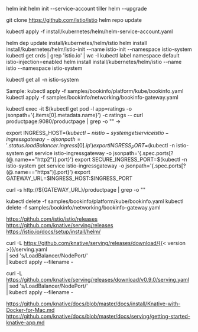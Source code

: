 
helm init
helm init --service-account tiller
helm --upgrade

git clone https://github.com/istio/istio
helm repo update

kubectl apply -f install/kubernetes/helm/helm-service-account.yaml

helm dep update install/kubernetes/helm/istio
helm install install/kubernetes/helm/istio-init --name istio-init --namespace istio-system
kubectl get crds | grep 'istio.io' | wc -l
kubectl label namespace default istio-injection=enabled
helm install install/kubernetes/helm/istio --name istio --namespace istio-system

kubectl get all -n istio-system

Sample:
kubectl apply -f samples/bookinfo/platform/kube/bookinfo.yaml
kubectl apply -f samples/bookinfo/networking/bookinfo-gateway.yaml

kubectl exec -it $(kubectl get pod -l app=ratings -o jsonpath='{.items[0].metadata.name}') -c ratings -- curl productpage:9080/productpage | grep -o "<title>.*</title>"
-> <title>Simple Bookstore App</title>

export INGRESS_HOST=$(kubectl -n istio-system get service istio-ingressgateway -o jsonpath='{.status.loadBalancer.ingress[0].ip}')
export INGRESS_PORT=$(kubectl -n istio-system get service istio-ingressgateway -o jsonpath='{.spec.ports[?(@.name=="http2")].port}')
export SECURE_INGRESS_PORT=$(kubectl -n istio-system get service istio-ingressgateway -o jsonpath='{.spec.ports[?(@.name=="https")].port}')
export GATEWAY_URL=$INGRESS_HOST:$INGRESS_PORT

curl -s http://${GATEWAY_URL}/productpage | grep -o "<title>.*</title>"

kubectl delete -f samples/bookinfo/platform/kube/bookinfo.yaml
kubectl delete -f samples/bookinfo/networking/bookinfo-gateway.yaml

https://github.com/istio/istio/releases
https://github.com/knative/serving/releases
https://istio.io/docs/setup/install/helm/

curl -L https://github.com/knative/serving/releases/download/{{< version >}}/serving.yaml \
  | sed 's/LoadBalancer/NodePort/' \
  | kubectl apply --filename -


curl -L https://github.com/knative/serving/releases/download/v0.9.0/serving.yaml \
  | sed 's/LoadBalancer/NodePort/' \
  | kubectl apply --filename -

https://github.com/knative/docs/blob/master/docs/install/Knative-with-Docker-for-Mac.md
https://github.com/knative/docs/blob/master/docs/serving/getting-started-knative-app.md
